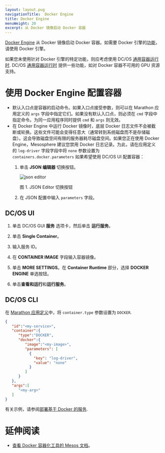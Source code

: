 ```yaml
---
layout: layout.pug
navigationTitle:  Docker Engine
title: Docker Engine
menuWeight: 20
excerpt: 从 Docker 镜像启动 Docker 容器
---
```


[Docker Engine](https://www.docker.com/products/docker-engine) 从 Docker 镜像启动 Docker 容器。如需要 Docker 引擎的[功能](/mesosphere/dcos/cn/1.13/deploying-services/containerizers/#container-runtime-features)，请使用 Docker 引擎。

如果您未使用针对 Docker 引擎的特定功能，则应考虑使用 DC/OS [通用容器运行时](/mesosphere/dcos/cn/1.13/deploying-services/containerizers/ucr/). DC/OS [通用容器运行时](/mesosphere/dcos/cn/1.13/deploying-services/containerizers/ucr/) 提供一些功能，如对 Docker 容器不可用的 GPU 资源支持。

# 使用 Docker Engine 配置容器

* 默认入口点是容器的启动命令。如果入口点接受参数，则可以在 Marathon 应用定义的 `args` 字段中指定它们。如果没有默认入口点，则必须在 `cmd` 字段中指定命令。为同一应用程序同时提供 `cmd` 和 `args` 则无效。
* 在 Docker Engine 中运行 Docker 镜像时，底层 Docker 日志文件不会被截断或轮换。这些文件可能会变得任意大（通常转到系统磁盘而不是存储磁盘）。这会导致磁盘空间有限的服务器耗尽磁盘空间。如果您正在使用 Docker Engine，Mesosphere 建议您禁用 Docker 日志记录。为此，请在应用定义的  `log-driver` 字段字段中将 `none` 参数设置为 `containers.docker.parameters` 如果希望使用 DC/OS UI 配置容器：
  1. 单击 **JSON 编辑器** 切换按钮。

     ![json editor](/mesosphere/dcos/cn/1.13/img/json-editor-toggle.png)

     图 1. JSON Editor 切换按钮

  1. 在 JSON 配置中输入 `parameters` 字段。


## DC/OS UI

1. 单击 DC/OS GUI **服务** 选项卡，然后单击 **运行服务**。

1. 单击 **Single Container**。

1. 输入服务 ID。

1. 在 **CONTAINER IMAGE** 字段输入容器镜像。

1. 单击 **MORE SETTINGS**。在 **Container Runtime** 部分，选择 **DOCKER ENGINE** 单选按钮。

1. 单击**查看和运行**和**运行服务**。

## DC/OS CLI

在 [Marathon 应用定义](/mesosphere/dcos/cn/1.13/deploying-services/creating-services/#deploying-a-simple-docker-based-application-with-the-rest-api)中，将 `container.type` 参数设置为 `DOCKER`.

```json
{  
   "id":"<my-service>",
   "container":{  
      "type":"DOCKER",
      "docker":{
         "image":"<my-image>",
         "parameters": [
           {
             "key": "log-driver",
             "value": "none"
           }
         ]
      }
   },
   "args":[  
      "<my-arg>"
   ]
}
```

有关示例，请参阅[部署基于 Docker 的服务](/mesosphere/dcos/cn/1.13/deploying-services/creating-services/deploy-docker-app/).

# 延伸阅读

- [查看 Docker 容器化工具的 Mesos 文档](http://mesos.apache.org/documentation/latest/docker-containerizer/)。
